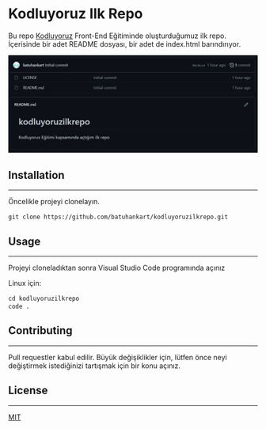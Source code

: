 # Kodluyoruz Ilk Repo
Bu repo [Kodluyoruz](https://www.kodluyoruz.org) Front-End Eğitiminde oluşturduğumuz ilk repo. İçerisinde bir adet README dosyası, bir adet de index.html barındırıyor.



![Resim](img/Screen1.jpg)

## Installation
---

Öncelikle projeyi clonelayın. 

```
git clone https://github.com/batuhankart/kodluyoruzilkrepo.git
```
 ## Usage 
 ---

 Projeyi cloneladıktan sonra Visual Studio Code programında açınız

 Linux için:

 ```
cd kodluyoruzilkrepo
code .
 ```

 ## Contributing
 ---

 Pull requestler kabul edilir. Büyük değişiklikler için, lütfen önce neyi değiştirmek istediğinizi tartışmak için bir konu açınız.

 ## License
 ---

 [MIT](https://choosealicense.com/licenses/mit/)

